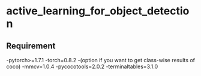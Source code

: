 # active_learning_for_object_detection
## Requirement
-pytorch>=1.7.1
-torch=0.8.2
-(option if you want to get class-wise results of coco)
-mmcv=1.0.4
-pycocotools=2.0.2
-terminaltables=3.1.0
 
